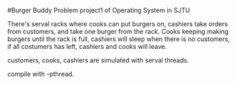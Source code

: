 #Burger Buddy Problem
project1 of Operating System in SJTU

There's serval racks where cooks can put burgers on, cashiers take orders from customers, and take one burger from the rack.
Cooks keeping making burgers until the rack is full, cashiers will sleep when there is no customers, if all costumers has left, cashiers and cooks will leave.

customers, cooks, cashiers are simulated with serval threads.

compile with -pthread.
